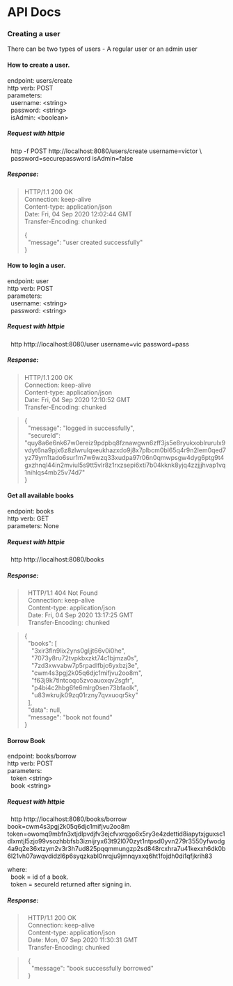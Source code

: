 # API Docs

### Creating a user

There can be two types of users - A regular user or an admin user

#### How to create a user.

endpoint: users/create <br>
http verb: POST <br>
parameters: <br>
&nbsp; username: &lt;string> <br>
&nbsp; password: &lt;string> <br>
&nbsp; isAdmin: &lt;boolean> <br>

##### Request with httpie
&nbsp; http -f POST http://localhost:8080/users/create username=victor \ <br>
&nbsp; password=securepassword isAdmin=false

##### Response:
> HTTP/1.1 200 OK <br>
> Connection: keep-alive <br>
> Content-type: application/json <br>
> Date: Fri, 04 Sep 2020 12:02:44 GMT <br>
> Transfer-Encoding: chunked <br>
> 
> { <br>
> &nbsp;    "message": "user created successfully" <br>
> } <br>

#### How to login a user.

endpoint: user <br>
http verb: POST <br>
parameters: <br>
&nbsp; username: &lt;string> <br>
&nbsp; password: &lt;string>

##### Request with httpie
&nbsp; http http://localhost:8080/user username=vic password=pass

##### Response:
> HTTP/1.1 200 OK <br>
> Connection: keep-alive <br>
> Content-type: application/json <br>
> Date: Fri, 04 Sep 2020 12:10:52 GMT <br>
> Transfer-Encoding: chunked <br>

> { <br>
> &nbsp;    "message": "logged in successfully", <br>
> &nbsp;    "secureId": <br> "quy8a6e6nk67w0ereiz9pdpbq8fznawgwn6zff3js5e8ryukxoblrurulx9vdyt6na9pjx6z8zlwrulqxeukhazxdo9j8x7plbcm0bl65q4r9n2lem0qed7yz79ym1tado6sur1m7w6wzq33xudpa97r06n0qmwpsgw4dyg6ptg9t4gxzhnql44in2mviul5s9tt5vlr8z1rxzsepi6xti7b04kknk8yjq4zzjjjhvap1vq1nihlqs4mb25v74d7"
> <br>}

#### Get all available books

endpoint: books <br>
http verb: GET <br>
parameters: None

##### Request with httpie
&nbsp; http http://localhost:8080/books

##### Response:
> &nbsp; HTTP/1.1 404 Not Found <br>
> &nbsp; Connection: keep-alive <br>
> &nbsp; Content-type: application/json <br>
> &nbsp; Date: Fri, 04 Sep 2020 13:17:25 GMT <br>
> &nbsp; Transfer-Encoding: chunked <br>

> { <br>
> &nbsp;    "books": [ <br>
> &nbsp; &nbsp;        "3xir3fln9lix2yns0gljjt66v0i0he", <br>
> &nbsp; &nbsp;        "7073y8ru72tvpkbxzkt74c1bjmza0s", <br>
> &nbsp; &nbsp;        "7zd3xwvabw7p5rpadlfbjc6yxbzj3e", <br>
> &nbsp; &nbsp;        "cwm4s3pgj2k05q6djc1mifjvu2oo8m", <br>
> &nbsp; &nbsp;        "f63j9k7tlntcoqo5zvoauoxqv2sgfr", <br>
> &nbsp; &nbsp;        "p4bi4c2hbg6fe6mlrg0sen73bfaolk", <br>
> &nbsp; &nbsp;        "u83wkrujk09zq01rzny7qvxuoqr5ky" <br>
> &nbsp;    ], <br>
> &nbsp;    "data": null, <br>
> &nbsp;    "message": "book not found" <br>
> } <br>

#### Borrow Book

endpoint: books/borrow <br>
http verb: POST <br>
parameters: <br>
&nbsp; token &lt;string> <br>
&nbsp; book &lt;string> <br>

##### Request with httpie
&nbsp; http http://localhost:8080/books/borrow book=cwm4s3pgj2k05q6djc1mifjvu2oo8m \
token=owomq9mbfn3xtjdlpvdjfv3ejcfvxrqgo6x5ry3e4zdettid8iapytxjguxsc1dlxmtjl5zjo99vsozhbbfsb3iznijryx63t92l070zyt1ntpsd0yvn279r3550yfwodg4a9q2e36xtzym2v3r3h7ud825pqqmmungzp2sd848rcxhra7u41kexxh6dk0b6l21vh07awqvdidzl6p6syqzkabl0nrqju9jmnqyxxq6ht1fojdh0di1qfjkrih83

where: <br>
 &nbsp; book = id of a book. <br>
 &nbsp; token = secureId returned after signing in.

##### Response:
> &nbsp; HTTP/1.1 200 OK <br>
> &nbsp; Connection: keep-alive <br>
> &nbsp; Content-type: application/json <br>
> &nbsp; Date: Mon, 07 Sep 2020 11:30:31 GMT <br>
> &nbsp; Transfer-Encoding: chunked <br>

> &nbsp; { <br>
> &nbsp; &nbsp;    "message": "book successfully borrowed" <br>
> &nbsp; }






